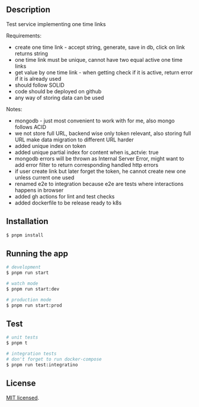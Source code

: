## Description

Test service implementing one time links

Requirements:
* create one time link - accept string, generate, save in db, click on link returns string
* one time link must be unique, cannot have two equal active one time links
* get value by one time link - when getting check if it is active, return error if it is already used
* should follow SOLID
* code should be deployed on github
* any way of storing data can be used

Notes:
* mongodb - just most convenient to work with for me, also mongo follows ACID
* we not store full URL, backend wise only token relevant, also storing full URL make data migration to different URL harder
* added unique index on token
* added unique partial index for content when is\_actvie: true
* mongodb errors will be thrown as Internal Server Error, might want to add error filter to return corresponding handled http errors
* if user create link but later forget the token, he cannot create new one unless current one used
* renamed e2e to integration because e2e are tests where interactions happens in browser
* added gh actions for lint and test checks
* added dockerfile to be release ready to k8s

## Installation

```bash
$ pnpm install
```

## Running the app

```bash
# development
$ pnpm run start

# watch mode
$ pnpm run start:dev

# production mode
$ pnpm run start:prod
```

## Test

```bash
# unit tests
$ pnpm t

# integration tests
# don't forget to run docker-compose
$ pnpm run test:integratino
```

## License

[MIT licensed](LICENSE).
